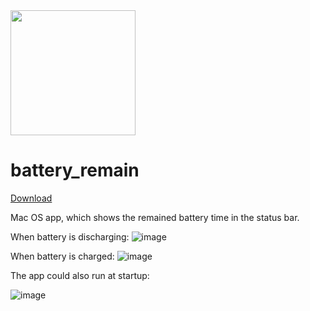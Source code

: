 <img src="https://user-images.githubusercontent.com/16746106/86316838-83941f80-bc36-11ea-9e6f-54dd40a1db5d.png" height="200" />

# battery_remain

[Download](https://github.com/Sammers21/battery_remain/releases/download/1.0/battery_remain.dmg)

Mac OS app, which shows the remained battery time in the status bar. 

When battery is discharging: ![image](https://user-images.githubusercontent.com/16746106/86314221-ca324b80-bc2f-11ea-98df-03dc87eaf2c6.png)

When battery is charged: ![image](https://user-images.githubusercontent.com/16746106/86314442-5a709080-bc30-11ea-9247-28f7ddb9aacf.png)

The app could also run at startup:

![image](https://user-images.githubusercontent.com/16746106/86321572-ec34c980-bc41-11ea-935b-7610d42260a0.png)

